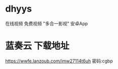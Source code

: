 # dhyys
在线视频 免费视频 "多合一影视" 安卓App

# 蓝奏云 下载地址
https://wwfe.lanzoub.com/imw27114t6uh
密码:cgbp

[](https://github.com/qq2623535635/dhyys/blob/main/pic1.jpg)
[](https://github.com/qq2623535635/dhyys/blob/main/pic2.jpg)
